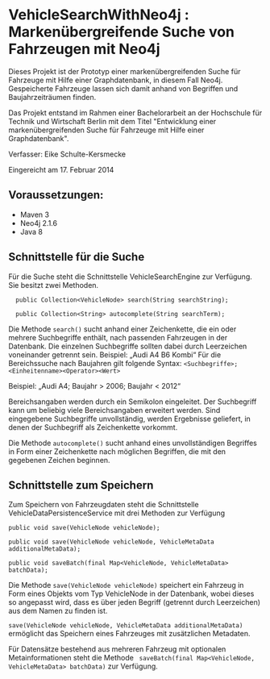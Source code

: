 VehicleSearchWithNeo4j : Markenübergreifende Suche von Fahrzeugen mit Neo4j
=========================================================================================
Dieses Projekt ist der Prototyp einer markenübergreifenden Suche für Fahrzeuge mit Hilfe einer Graphdatenbank, in diesem Fall Neo4j.
Gespeicherte Fahrzeuge lassen sich damit anhand von Begriffen und Baujahrzeiträumen finden.

Das Projekt entstand im Rahmen einer Bachelorarbeit an der Hochschule für Technik und Wirtschaft Berlin mit dem Titel
"Entwicklung einer markenübergreifenden Suche für Fahrzeuge mit Hilfe einer Graphdatenbank".

Verfasser: Eike Schulte-Kersmecke

Eingereicht am 17. Februar 2014

Voraussetzungen:
----------------
- Maven 3
- Neo4j 2.1.6
- Java 8

Schnittstelle für die Suche
---------------------------
Für die Suche steht die Schnittstelle VehicleSearchEngine zur Verfügung. Sie besitzt zwei Methoden.


```
  public Collection<VehicleNode> search(String searchString);
```

```
  public Collection<String> autocomplete(String searchTerm);
```

Die Methode ```search()``` sucht anhand einer Zeichenkette, die ein oder mehrere Suchbegriffe enthält,
nach passenden Fahrzeugen in der Datenbank. Die einzelnen Suchbegriffe sollten dabei durch Leerzeichen voneinander getrennt sein.
Beispiel: „Audi A4 B6 Kombi“
Für die Bereichssuche nach Baujahren gilt folgende Syntax: ```<Suchbegriffe>;<Einheitenname><Operator><Wert>```

Beispiel: „Audi A4; Baujahr > 2006; Baujahr < 2012“

Bereichsangaben werden durch ein Semikolon eingeleitet. Der Suchbegriff kann um beliebig viele Bereichsangaben erweitert werden.
Sind eingegebene Suchbegriffe unvollständig, werden Ergebnisse geliefert, in denen der Suchbegriff als Zeichenkette vorkommt.

Die Methode ```autocomplete()``` sucht anhand eines unvollständigen Begriffes in Form einer Zeichenkette nach möglichen Begriffen, die mit den gegebenen Zeichen beginnen.

Schnittstelle zum Speichern
---------------------------
Zum Speichern von Fahrzeugdaten steht die Schnittstelle VehicleDataPersistenceService mit drei Methoden zur Verfügung


```
public void save(VehicleNode vehicleNode);
```

```
public void save(VehicleNode vehicleNode, VehicleMetaData additionalMetaData);
```

```
public void saveBatch(final Map<VehicleNode, VehicleMetaData> batchData);
```

Die Methode ```save(VehicleNode vehicleNode)``` speichert ein Fahrzeug in Form eines Objekts vom Typ VehicleNode in der Datenbank,
wobei dieses so angepasst wird, dass es über jeden Begriff (getrennt durch Leerzeichen) aus dem Namen zu finden ist.

```save(VehicleNode vehicleNode, VehicleMetaData additionalMetaData)``` ermöglicht das Speichern eines Fahrzeuges mit zusätzlichen Metadaten.

Für Datensätze bestehend aus mehreren Fahrzeug mit optionalen Metainformationen steht die Methode
``` saveBatch(final Map<VehicleNode, VehicleMetaData> batchData)``` zur Verfügung.